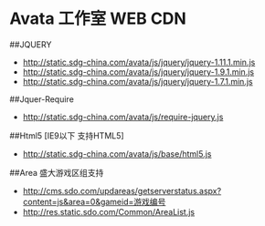 Avata 工作室 WEB CDN
==

##JQUERY
- http://static.sdg-china.com/avata/js/jquery/jquery-1.11.1.min.js
- http://static.sdg-china.com/avata/js/jquery/jquery-1.9.1.min.js
- http://static.sdg-china.com/avata/js/jquery/jquery-1.7.1.min.js

##Jquer-Require
- http://static.sdg-china.com/avata/js/require-jquery.js

##Html5 [IE9以下 支持HTML5]
- http://static.sdg-china.com/avata/js/base/html5.js

##Area 盛大游戏区组支持 
- http://cms.sdo.com/updareas/getserverstatus.aspx?content=js&area=0&gameid=游戏编号
- http://res.static.sdo.com/Common/AreaList.js
